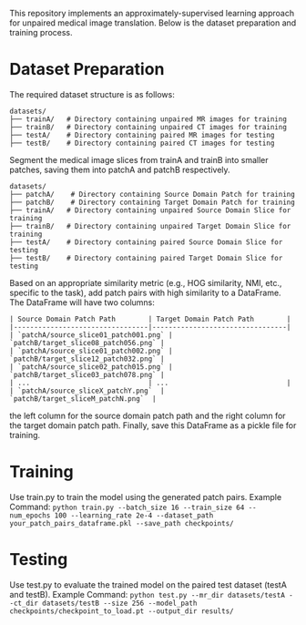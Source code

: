 ﻿This repository implements an approximately-supervised learning approach for unpaired medical image translation. Below is the dataset preparation and training process.  
# Dataset Preparation
The required dataset structure is as follows:
```
datasets/
├── trainA/   # Directory containing unpaired MR images for training
├── trainB/   # Directory containing unpaired CT images for training
├── testA/    # Directory containing paired MR images for testing
├── testB/    # Directory containing paired CT images for testing
```
Segment the medical image slices from trainA and trainB into smaller patches, saving them into patchA and patchB respectively. 
```
datasets/
├── patchA/    # Directory containing Source Domain Patch for training
├── patchB/    # Directory containing Target Domain Patch for training
├── trainA/   # Directory containing unpaired Source Domain Slice for training
├── trainB/   # Directory containing unpaired Target Domain Slice for training
├── testA/    # Directory containing paired Source Domain Slice for testing
├── testB/    # Directory containing paired Target Domain Slice for testing
```
Based on an appropriate similarity metric (e.g., HOG similarity, NMI, etc., specific to the task), add patch pairs with high similarity to a DataFrame. The DataFrame will have two columns: 
```
| Source Domain Patch Path        | Target Domain Patch Path        |
|---------------------------------|---------------------------------|
| `patchA/source_slice01_patch001.png` | `patchB/target_slice08_patch056.png` |
| `patchA/source_slice01_patch002.png` | `patchB/target_slice12_patch032.png` |
| `patchA/source_slice02_patch015.png` | `patchB/target_slice03_patch078.png` |
| ...                             | ...                             |
| `patchA/source_sliceX_patchY.png`  | `patchB/target_sliceM_patchN.png`  |
```
the left column for the source domain patch path and the right column for the target domain patch path. Finally, save this DataFrame as a pickle file for training.

# Training
Use train.py to train the model using the generated patch pairs.
Example Command:
```python train.py --batch_size 16 --train_size 64 --num_epochs 100 --learning_rate 2e-4 --dataset_path your_patch_pairs_dataframe.pkl --save_path checkpoints/```
# Testing
Use test.py to evaluate the trained model on the paired test dataset (testA and testB).
Example Command:
```python test.py --mr_dir datasets/testA --ct_dir datasets/testB --size 256 --model_path checkpoints/checkpoint_to_load.pt --output_dir results/```
